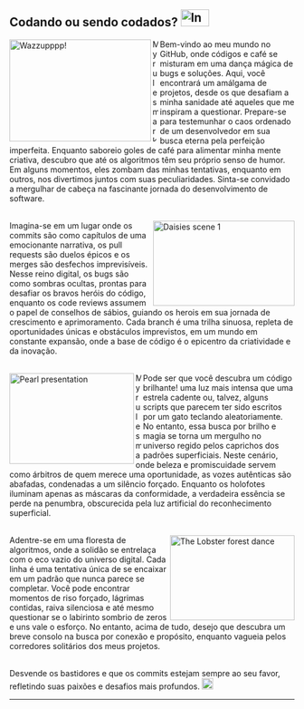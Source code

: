 ## Codando ou sendo codados? <img alt="Inception totem" src="https://media.giphy.com/media/v1.Y2lkPTc5MGI3NjExa2Y3dGJlZXVyazJpc3p0N3d4MHBoc2lpZG1hODJhd2dsemI5eHNuZSZlcD12MV9pbnRlcm5hbF9naWZfYnlfaWQmY3Q9Zw/9UqRcQHzBou6A/giphy.gif" width="50" height="30" />

<img alt="Wazzupppp!" align="left" src="https://media.giphy.com/media/v1.Y2lkPTc5MGI3NjExbTR1YmNieDAyd2d6NW0yczk0YnFwZW5yZWFlbzNzeWM4bWo3anl1ZSZlcD12MV9pbnRlcm5hbF9naWZfYnlfaWQmY3Q9Zw/3hxk2aOwWmfOU/giphy.gif" width="250" height="180" />
<img alt="My rules markdown motherfucking" align="left" src="https://upload.wikimedia.org/wikipedia/commons/8/89/HD_transparent_picture.png" width="10" height="180" />

Bem-vindo ao meu mundo no GitHub, onde códigos e café se misturam em uma dança mágica de bugs e soluções. Aqui, você encontrará um amálgama de projetos, desde os que desafiam a minha sanidade até aqueles que me inspiram a questionar. Prepare-se para testemunhar o caos ordenado de um desenvolvedor em sua busca eterna pela perfeição imperfeita. Enquanto saboreio goles de café para alimentar minha mente criativa, descubro que até os algoritmos têm seu próprio senso de humor. Em alguns momentos, eles zombam das minhas tentativas, enquanto em outros, nos divertimos juntos com suas peculiaridades. Sinta-se convidado a mergulhar de cabeça na fascinante jornada do desenvolvimento de software.
<br/><br/>

<img alt="Daisies scene 1" align="right" src="https://www.filmmattersmagazine.com/wp-content/uploads/2024/01/Figure1.png" width="250" height="150" />

Imagina-se em um lugar onde os commits são como capítulos de uma emocionante narrativa, os pull requests são duelos épicos e os merges são desfechos imprevisíveis. Nesse reino digital, os bugs são como sombras ocultas, prontas para desafiar os bravos heróis do código, enquanto os code reviews assumem o papel de conselhos de sábios, guiando os herois em sua jornada de crescimento e aprimoramento. Cada branch é uma trilha sinuosa, repleta de oportunidades únicas e obstáculos imprevistos, em um mundo em constante expansão, onde a base de código é o epicentro da criatividade e da inovação.
<br/><br/>

<img alt="Pearl presentation" align="left" src="https://media.giphy.com/media/3V6RdE9DA6jIpczd45/giphy.gif" width="220" height="160" />
<img alt="My rules markdown motherfucking" align="left" src="https://upload.wikimedia.org/wikipedia/commons/8/89/HD_transparent_picture.png" width="10" height="150" />

Pode ser que você descubra um código brilhante! uma luz mais intensa que uma estrela cadente ou, talvez, alguns scripts que parecem ter sido escritos por um gato teclando aleatoriamente. No entanto, essa busca por brilho e magia se torna um mergulho no universo regido pelos caprichos dos padrões superficiais. Neste cenário, onde beleza e promiscuidade servem como árbitros de quem merece uma oportunidade, as vozes autênticas são abafadas, condenadas a um silêncio forçado. Enquanto os holofotes iluminam apenas as máscaras da conformidade, a verdadeira essência se perde na penumbra, obscurecida pela luz artificial do reconhecimento superficial.
<br/><br/>

<img alt="The Lobster forest dance" align="right" src="https://media.giphy.com/media/v1.Y2lkPTc5MGI3NjExN2xiOGNjbGhoNWpzN3Iya3Q5dW8wenU1eW53MmZzbjIxZ3pkN2JjayZlcD12MV9pbnRlcm5hbF9naWZfYnlfaWQmY3Q9Zw/l0FecuVSaGuRW79aE/giphy-downsized.gif" width="220" height="150" />

Adentre-se em uma floresta de algoritmos, onde a solidão se entrelaça com o eco vazio do universo digital. Cada linha é uma tentativa única de se encaixar em um padrão que nunca parece se completar. Você pode encontrar momentos de riso forçado, lágrimas contidas, raiva silenciosa e até mesmo questionar se o labirinto sombrio de zeros e uns vale o esforço. No entanto, acima de tudo, desejo que descubra um breve consolo na busca por conexão e propósito, enquanto vagueia pelos corredores solitários dos meus projetos.
<br/><br/>

Desvende os bastidores e que os commits estejam sempre ao seu favor, refletindo suas paixões e desafios mais profundos. <img alt="Phantom of the Opera" src="https://media.giphy.com/media/kGuJyaP1mbimWdumXB/giphy.gif" width="20" />

---
